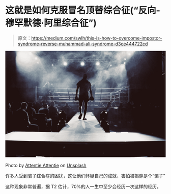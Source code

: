 # 这就是如何克服冒名顶替综合征(“反向-穆罕默德·阿里综合征”)

> 原文：<https://medium.com/swlh/this-is-how-to-overcome-impostor-syndrome-reverse-muhammad-ali-syndrome-d3ce444722cd>

![](img/ccdadeeae484891e238c1fbf8a727359.png)

Photo by [Attentie Attentie](https://unsplash.com/@attentieattentie?utm_source=medium&utm_medium=referral) on [Unsplash](https://unsplash.com?utm_source=medium&utm_medium=referral)

许多人受到骗子综合症的困扰，这让他们怀疑自己的成就，害怕被揭穿是个“骗子”

这种现象非常普遍，据 T2 估计，70%的人一生中至少会经历一次这样的经历。